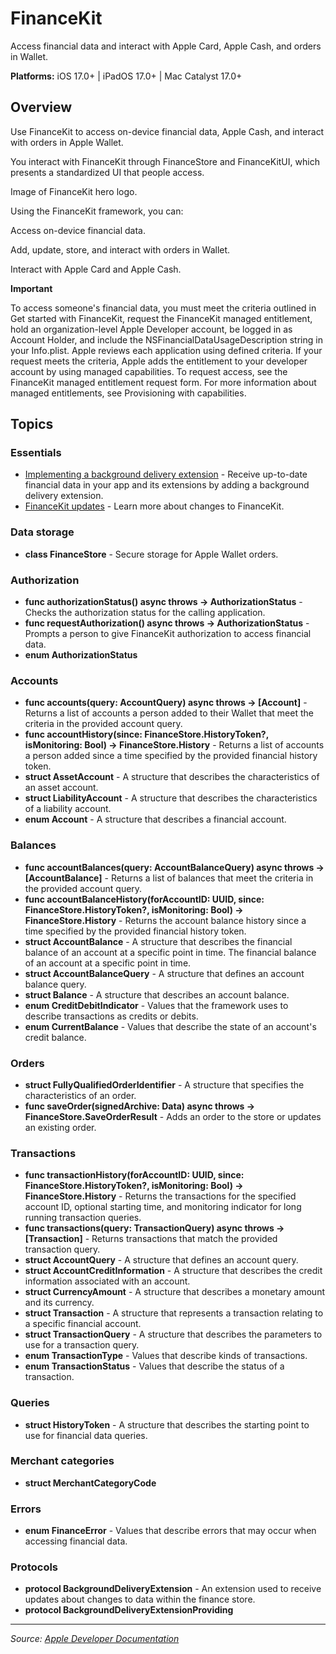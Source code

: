 # FinanceKit

Access financial data and interact with Apple Card, Apple Cash, and orders in Wallet.

**Platforms:** iOS 17.0+ | iPadOS 17.0+ | Mac Catalyst 17.0+

## Overview

Use FinanceKit to access on-device financial data, Apple Cash, and interact with orders in Apple Wallet.

You interact with FinanceKit through FinanceStore and FinanceKitUI, which presents a standardized UI that people access.

Image of FinanceKit hero logo.

Using the FinanceKit framework, you can:

Access on-device financial data.

Add, update, store, and interact with orders in Wallet.

Interact with Apple Card and Apple Cash.

**Important**

To access someone's financial data, you must meet the criteria outlined in Get started with FinanceKit, request the FinanceKit managed entitlement, hold an organization-level Apple Developer account, be logged in as Account Holder, and include the NSFinancialDataUsageDescription string in your Info.plist. Apple reviews each application using defined criteria. If your request meets the criteria, Apple adds the entitlement to your developer account by using managed capabilities. To request access, see the FinanceKit managed entitlement request form. For more information about managed entitlements, see Provisioning with capabilities.

## Topics

### Essentials
- [Implementing a background delivery extension](https://developer.apple.com/documentation/financekit/implementing_a_background_delivery_extension) - Receive up-to-date financial data in your app and its extensions by adding a background delivery extension.
- [FinanceKit updates](https://developer.apple.com/documentation/financekit/financekit_updates) - Learn more about changes to FinanceKit.

### Data storage
- **class FinanceStore** - Secure storage for Apple Wallet orders.

### Authorization
- **func authorizationStatus() async throws -> AuthorizationStatus** - Checks the authorization status for the calling application.
- **func requestAuthorization() async throws -> AuthorizationStatus** - Prompts a person to give FinanceKit authorization to access financial data.
- **enum AuthorizationStatus**

### Accounts
- **func accounts(query: AccountQuery) async throws -> [Account]** - Returns a list of accounts a person added to their Wallet that meet the criteria in the provided account query.
- **func accountHistory(since: FinanceStore.HistoryToken?, isMonitoring: Bool) -> FinanceStore.History<Account>** - Returns a list of accounts a person added since a time specified by the provided financial history token.
- **struct AssetAccount** - A structure that describes the characteristics of an asset account.
- **struct LiabilityAccount** - A structure that describes the characteristics of a liability account.
- **enum Account** - A structure that describes a financial account.

### Balances
- **func accountBalances(query: AccountBalanceQuery) async throws -> [AccountBalance]** - Returns a list of balances that meet the criteria in the provided account query.
- **func accountBalanceHistory(forAccountID: UUID, since: FinanceStore.HistoryToken?, isMonitoring: Bool) -> FinanceStore.History<AccountBalance>** - Returns the account balance history since a time specified by the provided financial history token.
- **struct AccountBalance** - A structure that describes the financial balance of an account at a specific point in time. The financial balance of an account at a specific point in time.
- **struct AccountBalanceQuery** - A structure that defines an account balance query.
- **struct Balance** - A structure that describes an account balance.
- **enum CreditDebitIndicator** - Values that the framework uses to describe transactions as credits or debits.
- **enum CurrentBalance** - Values that describe the state of an account's credit balance.

### Orders
- **struct FullyQualifiedOrderIdentifier** - A structure that specifies the characteristics of an order.
- **func saveOrder(signedArchive: Data) async throws -> FinanceStore.SaveOrderResult** - Adds an order to the store or updates an existing order.

### Transactions
- **func transactionHistory(forAccountID: UUID, since: FinanceStore.HistoryToken?, isMonitoring: Bool) -> FinanceStore.History<Transaction>** - Returns the transactions for the specified account ID, optional starting time, and monitoring indicator for long running transaction queries.
- **func transactions(query: TransactionQuery) async throws -> [Transaction]** - Returns transactions that match the provided transaction query.
- **struct AccountQuery** - A structure that defines an account query.
- **struct AccountCreditInformation** - A structure that describes the credit information associated with an account.
- **struct CurrencyAmount** - A structure that describes a monetary amount and its currency.
- **struct Transaction** - A structure that represents a transaction relating to a specific financial account.
- **struct TransactionQuery** - A structure that describes the parameters to use for a transaction query.
- **enum TransactionType** - Values that describe kinds of transactions.
- **enum TransactionStatus** - Values that describe the status of a transaction.

### Queries
- **struct HistoryToken** - A structure that describes the starting point to use for financial data queries.

### Merchant categories
- **struct MerchantCategoryCode**

### Errors
- **enum FinanceError** - Values that describe errors that may occur when accessing financial data.

### Protocols
- **protocol BackgroundDeliveryExtension** - An extension used to receive updates about changes to data within the finance store.
- **protocol BackgroundDeliveryExtensionProviding**

---

*Source: [Apple Developer Documentation](https://developer.apple.com/documentation/FinanceKit)*